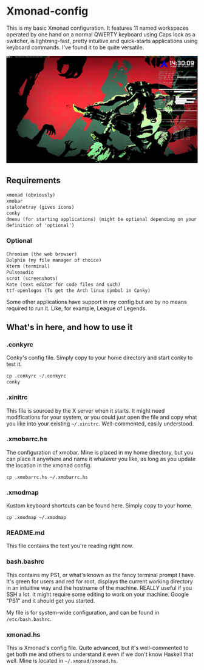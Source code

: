 # Xmonad-config

This is my basic Xmonad configuration. It features 11 named workspaces operated by one hand on a normal QWERTY keyboard using Caps lock as a switcher, is lightning-fast, pretty intuitive and quick-starts applications using keyboard commands. I've found it to be quite versatile. 

![Clear screenshot](screenshots/clear.png)

## Requirements

    xmonad (obviously)
    xmobar
    stalonetray (gives icons)
    conky
    dmenu (for starting applications) (might be optional depending on your definition of 'optional')

### Optional

    Chromium (the web browser)
    Dolphin (my file manager of choice)
    Xterm (terminal)
    Pulseaudio
    scrot (screenshots)
    Kate (text editor for code files and such)
    ttf-openlogos (To get the Arch linux symbol in Conky)

Some other applications have support in my config but are by no means required to run it. Like, for example, League of Legends. 

## What's in here, and how to use it

### .conkyrc

Conky's config file. Simply copy to your home directory and start conky to test it. 

    cp .conkyrc ~/.conkyrc
    conky

### .xinitrc

This file is sourced by the X server when it starts. It might need modifications for your system, or you could just open the file and copy what you like into your existing `~/.xinitrc`. Well-commented, easily understood. 

### .xmobarrc.hs

The configuration of xmobar. Mine is placed in my home directory, but you can place it anywhere and name it whatever you like, as long as you update the location in the xmonad config. 

    cp .xmobarrc.hs ~/.xmobarrc.hs

### .xmodmap

Kustom keyboard shortcuts can be found here. Simply copy to your home. 

    cp .xmodmap ~/.xmodmap

### README.md

This file contains the text you're reading right now. 

### bash.bashrc

This contains my PS1, or what's known as the fancy terminal prompt I have. It's green for users and red for root, displays the current working directory in an intuitive way and the hostname of the machine. REALLY useful if you SSH a lot. It might require some editing to work on your machine. Google "PS1" and it should get you started. 

My file is for system-wide configuration, and can be found in `/etc/bash.bashrc`. 

### xmonad.hs

This is Xmonad's config file. Quite advanced, but it's well-commented to get both me and others to understand it even if we don't know Haskell that well. Mine is located in `~/.xmonad/xmonad.hs`. 
